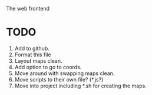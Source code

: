 The web frontend 

# TODO

1. Add to github.
1. Format this file
1. Layout maps clean.
1. Add option to go to coords.
1. Move around with swapping maps clean.
1. Move scripts to their own file? (*.js?)
1. Move into project including *.sh for creating the maps.

